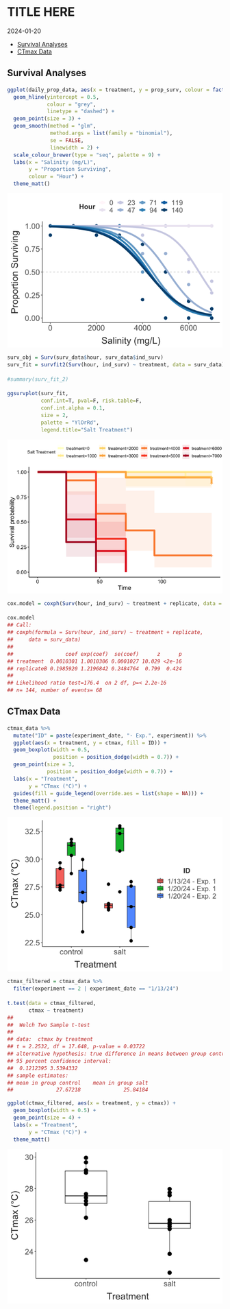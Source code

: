 TITLE HERE
================
2024-01-20

- [Survival Analyses](#survival-analyses)
- [CTmax Data](#ctmax-data)

## Survival Analyses

``` r
ggplot(daily_prop_data, aes(x = treatment, y = prop_surv, colour = factor(hour))) + 
  geom_hline(yintercept = 0.5,
             colour = "grey", 
             linetype = "dashed") + 
  geom_point(size = 3) + 
  geom_smooth(method = "glm", 
              method.args = list(family = "binomial"), 
              se = FALSE,
              linewidth = 2) + 
  scale_colour_brewer(type = "seq", palette = 9) + 
  labs(x = "Salinity (mg/L)",
       y = "Proportion Surviving",
       colour = "Hour") + 
  theme_matt()
```

<img src="../Figures/report/unnamed-chunk-1-1.png" style="display: block; margin: auto;" />

``` r
surv_obj = Surv(surv_data$hour, surv_data$ind_surv)
surv_fit = survfit2(Surv(hour, ind_surv) ~ treatment, data = surv_data)

#summary(surv_fit_2)

ggsurvplot(surv_fit, 
           conf.int=T, pval=F, risk.table=F, 
           conf.int.alpha = 0.1,
           size = 2,
           palette = "YlOrRd",
           legend.title="Salt Treatment")
```

<img src="../Figures/report/unnamed-chunk-2-1.png" style="display: block; margin: auto;" />

``` r
cox.model = coxph(Surv(hour, ind_surv) ~ treatment + replicate, data = surv_data)

cox.model
## Call:
## coxph(formula = Surv(hour, ind_surv) ~ treatment + replicate, 
##     data = surv_data)
## 
##                 coef exp(coef)  se(coef)      z      p
## treatment  0.0010301 1.0010306 0.0001027 10.029 <2e-16
## replicateB 0.1985920 1.2196842 0.2484764  0.799  0.424
## 
## Likelihood ratio test=176.4  on 2 df, p=< 2.2e-16
## n= 144, number of events= 68
```

## CTmax Data

``` r
ctmax_data %>%  
  mutate("ID" = paste(experiment_date, "- Exp.", experiment)) %>% 
  ggplot(aes(x = treatment, y = ctmax, fill = ID)) +
  geom_boxplot(width = 0.5,
               position = position_dodge(width = 0.7)) +
  geom_point(size = 3,
             position = position_dodge(width = 0.7)) + 
  labs(x = "Treatment", 
       y = "CTmax (°C)") + 
  guides(fill = guide_legend(override.aes = list(shape = NA))) + 
  theme_matt() + 
  theme(legend.position = "right")
```

<img src="../Figures/report/unnamed-chunk-4-1.png" style="display: block; margin: auto;" />

``` r
ctmax_filtered = ctmax_data %>% 
  filter(experiment == 2 | experiment_date == "1/13/24")

t.test(data = ctmax_filtered, 
       ctmax ~ treatment)
## 
##  Welch Two Sample t-test
## 
## data:  ctmax by treatment
## t = 2.2532, df = 17.648, p-value = 0.03722
## alternative hypothesis: true difference in means between group control and group salt is not equal to 0
## 95 percent confidence interval:
##  0.1212395 3.5394332
## sample estimates:
## mean in group control    mean in group salt 
##              27.67218              25.84184
```

``` r
ggplot(ctmax_filtered, aes(x = treatment, y = ctmax)) +
  geom_boxplot(width = 0.5) +
  geom_point(size = 4) + 
  labs(x = "Treatment", 
       y = "CTmax (°C)") + 
  theme_matt()
```

<img src="../Figures/report/unnamed-chunk-6-1.png" style="display: block; margin: auto;" />
